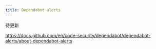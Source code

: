 ```yaml
---
title: Dependabot alerts 
---
```


待更新  

https://docs.github.com/en/code-security/dependabot/dependabot-alerts/about-dependabot-alerts